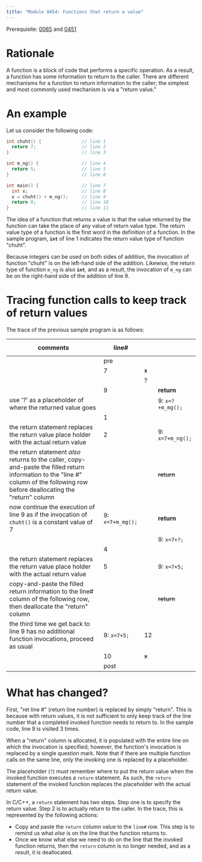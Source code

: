 ```yaml
---
title: "Module 0454: Functions that return a value"
---
```


Prerequisite: [0065](../0065) and [0451](../0451)

# Rationale

A function is a block of code that performs a specific operation. As a result, a function has some information to return to the caller. There are different mechanisms for a function to return information to the caller; the simplest and most commonly used mechanism is via a "return value."

# An example

Let us consider the following code:

```c
int chuht() {               // line 1
  return 7;                 // line 2
}                           // line 3

int m_ng() {                // line 4
  return 5;                 // line 5
}                           // line 6

int main() {                // line 7
  int x;                    // line 8
  x = chuht() + m_ng();     // line 9
  return 0;                 // line 10
}                           // line 11
```

The idea of a function that returns a value is that the value returned by the function can take the place of any value of return value type. The return value type of a function is the first word in the definition of a function. In the sample program, __`int`__ of line 1 indicates the return value type of function "chuht". 

Because integers can be used on both sides of addition, the invocation of function "chuht" is on the left-hand side of the addition. Likewise, the return type of function `m_ng` is also __`int`__, and as a result, the invocation of `m_ng` can be on the right-hand side of the addition of line 9.

# Tracing function calls to keep track of return values

The trace of the previous sample program is as follows:

|comments|line#|<span style="color:transparent;" markdown=1>**`x`**</span>|<span style="color:transparent;" markdown=1>9:&nbsp;`x=?+m_ng();`</span>|
|-|-|-|-|
| |pre|
| |7|**`x`**|
| | |?      |
| |9|       |**return**|
|use '?' as a placeholder of where the returned value goes| |       |9: `x=?+m_mg();`|
| |1|       |      |
|the return statement replaces the return value place holder with the actual return value|2|       |9: `x=7+m_ng();`|
|the return statement *also* returns to the caller, copy-and-paste the filled return information to the "line #" column of the following row before deallocating the "return" column| |       |~~return~~|
|now continue the execution of line 9 as if the invocation of `chuht()` is a constant value of 7|9: `x=7+m_mg();`|       |**return**|
| | |       |9: `x=7+?;`|
| |4|       |           |
|the return statement replaces the return value place holder with the actual return value|5|       |9: `x=7+5;`|
|copy-and-paste the filled return information to the line# column of the following row, then deallocate the "return" column| |       |~~return~~|
|the third time we get back to line 9 has no additional function invocations, proceed as usual|9: `x=7+5;`|12         |
| |10|~~x~~|
| |post|

# What has changed?

First, "ret line #" (return line number) is replaced by simply "return". This is because with return values, it is not sufficient to only keep track of the line number that a completed invoked function needs to return to. In the sample code, line 9 is visited 3 times.

When a "return" column is allocated, it is populated with the entire line on which the invocation is specified; however, the function's invocation is replaced by a single question mark. Note that if there are multiple function calls on the same line, only the invoking one is replaced by a placeholder.

The placeholder (`?`) must remember where to put the return value when the invoked function executes a `return` statement. As such, the `return` statement of the invoked function replaces the placeholder with the actual return value.

In C/C++, a `return` statement has two steps. Step one is to specify the return value. Step 2 is to actually return to the caller. In the trace, this is represented by the following actions:

* Copy and paste the `return` column value to the `line#` row. This step is to remind us what *else* is on the line that the function returns to.
* Once we know what else we need to do on the line that the invoked function returns, then the `return` column is no longer needed, and as a result, it is deallocated.







